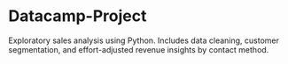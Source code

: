 # Datacamp-Project
Exploratory sales analysis using Python. Includes data cleaning, customer segmentation, and effort-adjusted revenue insights by contact method.
